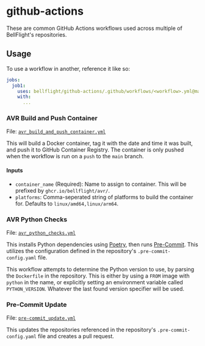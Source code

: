 # github-actions

These are common GitHub Actions workflows used across multiple of
BellFlight's repositories.

## Usage

To use a workflow in another, reference it like so:

```yml
jobs:
  job1:
    uses: bellflight/github-actions/.github/workflows/<workflow>.yml@main
    with:
      ...
```

### AVR Build and Push Container

File: [`avr_build_and_push_container.yml`](.github/workflows/avr_build_and_push_container.yml)

This will build a Docker container, tag it with the date and time it was built,
and push it to GitHub Container Registry.
The container is only pushed when the workflow is run on a `push` to the `main` branch.

#### Inputs

- `container_name` (Required): Name to assign to container. This will be prefixed by `ghcr.io/bellflight/avr/`.
- `platforms`: Comma-seperated string of platforms to build the container for. Defaults to `linux/amd64,linux/arm64`.

### AVR Python Checks

File: [`avr_python_checks.yml`](.github/workflows/avr_python_checks.yml)

This installs Python dependencies using [Poetry](https://python-poetry.org),
then runs [Pre-Commit](https://pre-commit.com/). This utilizes the configuration
defined in the repository's `.pre-commit-config.yaml` file.

This workflow attempts to determine the Python version to use, by parsing the
`Dockerfile` in the repository. This is either by using a `FROM` image with
`python` in the name, or explicitly setting an environment variable called
`PYTHON_VERSION`. Whatever the last found version specifier will be used.

### Pre-Commit Update

File: [`pre-commit_update.yml`](.github/workflows/pre-commit_update.yml)

This updates the repositories referenced in the repository's
`.pre-commit-config.yaml` file and creates a pull request.
